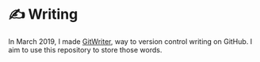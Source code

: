 # ✍ Writing

In March 2019, I made [GitWriter](https://github.com/AnandChowdhary/gitwriter), way to version control writing on GitHub. I aim to use this repository to store those words.
